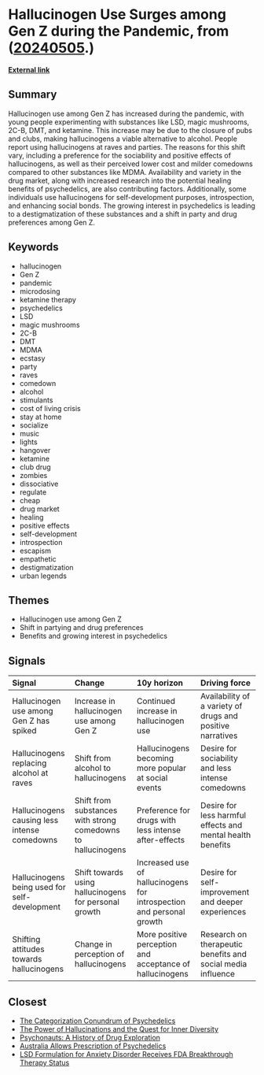 # __Hallucinogen Use Surges among Gen Z during the Pandemic__, from ([20240505](https://kghosh.substack.com/p/20240505).)

__[External link](https://www.dazeddigital.com/life-culture/article/62279/1/why-are-so-many-young-people-taking-hallucinogens?utm_source=substack&utm_medium=email)__



## Summary

Hallucinogen use among Gen Z has increased during the pandemic, with young people experimenting with substances like LSD, magic mushrooms, 2C-B, DMT, and ketamine. This increase may be due to the closure of pubs and clubs, making hallucinogens a viable alternative to alcohol. People report using hallucinogens at raves and parties. The reasons for this shift vary, including a preference for the sociability and positive effects of hallucinogens, as well as their perceived lower cost and milder comedowns compared to other substances like MDMA. Availability and variety in the drug market, along with increased research into the potential healing benefits of psychedelics, are also contributing factors. Additionally, some individuals use hallucinogens for self-development purposes, introspection, and enhancing social bonds. The growing interest in psychedelics is leading to a destigmatization of these substances and a shift in party and drug preferences among Gen Z.

## Keywords

* hallucinogen
* Gen Z
* pandemic
* microdosing
* ketamine therapy
* psychedelics
* LSD
* magic mushrooms
* 2C-B
* DMT
* MDMA
* ecstasy
* party
* raves
* comedown
* alcohol
* stimulants
* cost of living crisis
* stay at home
* socialize
* music
* lights
* hangover
* ketamine
* club drug
* zombies
* dissociative
* regulate
* cheap
* drug market
* healing
* positive effects
* self-development
* introspection
* escapism
* empathetic
* destigmatization
* urban legends

## Themes

* Hallucinogen use among Gen Z
* Shift in partying and drug preferences
* Benefits and growing interest in psychedelics

## Signals

| Signal                                        | Change                                                       | 10y horizon                                                          | Driving force                                               |
|:----------------------------------------------|:-------------------------------------------------------------|:---------------------------------------------------------------------|:------------------------------------------------------------|
| Hallucinogen use among Gen Z has spiked       | Increase in hallucinogen use among Gen Z                     | Continued increase in hallucinogen use                               | Availability of a variety of drugs and positive narratives  |
| Hallucinogens replacing alcohol at raves      | Shift from alcohol to hallucinogens                          | Hallucinogens becoming more popular at social events                 | Desire for sociability and less intense comedowns           |
| Hallucinogens causing less intense comedowns  | Shift from substances with strong comedowns to hallucinogens | Preference for drugs with less intense after-effects                 | Desire for less harmful effects and mental health benefits  |
| Hallucinogens being used for self-development | Shift towards using hallucinogens for personal growth        | Increased use of hallucinogens for introspection and personal growth | Desire for self-improvement and deeper experiences          |
| Shifting attitudes towards hallucinogens      | Change in perception of hallucinogens                        | More positive perception and acceptance of hallucinogens             | Research on therapeutic benefits and social media influence |

## Closest

* [The Categorization Conundrum of Psychedelics](13d07c8b2cd28b1d14da1f2b37f956f4)
* [The Power of Hallucinations and the Quest for Inner Diversity](efd4c52c6b463ea98a9302e343414689)
* [Psychonauts: A History of Drug Exploration](9f63fa720db53d39066cead1fabeb6df)
* [Australia Allows Prescription of Psychedelics](551bd2bf76824741f2b0450fc112ae1e)
* [LSD Formulation for Anxiety Disorder Receives FDA Breakthrough Therapy Status](ebd45e3db0b21a530b067b34fa6dadd3)